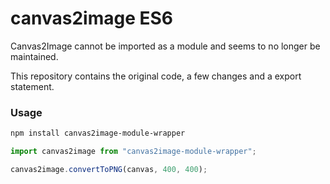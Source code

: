 # canvas2image ES6

Canvas2Image cannot be imported as a module and seems to no longer be maintained.

This repository contains the original code, a few changes and a export statement.

### Usage
```bash
npm install canvas2image-module-wrapper
```

```js
import canvas2image from "canvas2image-module-wrapper";

canvas2image.convertToPNG(canvas, 400, 400);
```
